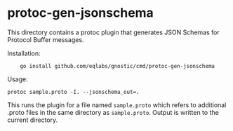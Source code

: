 # protoc-gen-jsonschema

This directory contains a protoc plugin that generates
JSON Schemas for Protocol Buffer messages.

Installation:

        go install github.com/eqlabs/gnostic/cmd/protoc-gen-jsonschema
  
  
Usage:

	protoc sample.proto -I. --jsonschema_out=.

This runs the plugin for a file named `sample.proto` which 
refers to additional .proto files in the same directory as
`sample.proto`. Output is written to the current directory.

